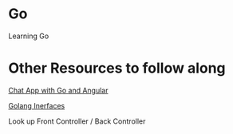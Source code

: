 # Go
Learning Go

# Other Resources to follow along

[Chat App with Go and Angular](https://www.thepolyglotdeveloper.com/2016/12/create-real-time-chat-app-golang-angular-2-websockets/ "Chat App with Go and Angular")

[Golang Inerfaces](https://blog.chewxy.com/2018/03/18/golang-interfaces/ "Golang Interfaces")

Look up Front Controller / Back Controller

	
